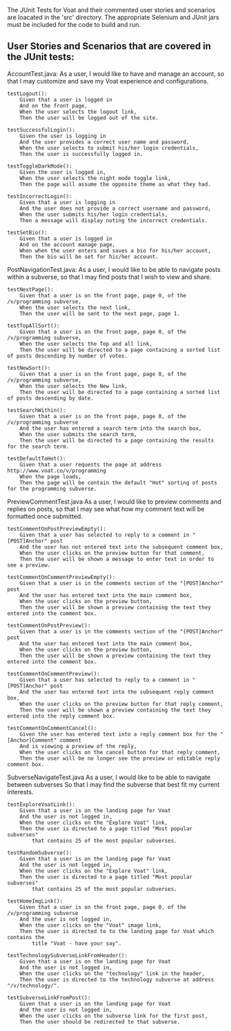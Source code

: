 The JUnit Tests for Voat and their commented user stories and scenarios are loacated in the 'src' directory.
The appropriate Selenium and JUnit jars must be included for the code to build and run.  

## User Stories and Scenarios that are covered in the JUnit tests: ##

AccountTest.java:
As a user,
I would like to have and manage an account,
so that I may customize and save my Voat experience and configurations.
	
	testLogout():
		Given that a user is logged in
		And on the front page,
		When the user selects the logout link,
		Then the user will be logged out of the site.

	testSuccessfulLogin():	
		Given the user is logging in
		And the user provides a correct user name and password,
		When the user selects to submit his/her login credentials,
		Then the user is successfully logged in.
		
	testToggleDarkMode():	
		Given the user is logged in,
		When the user selects the night mode toggle link,
		Then the page will assume the opposite theme as what they had.
		
	testIncorrectLogin():	
		Given that a user is logging in
		And the user does not provide a correct username and password,
		When the user submits his/her login credentials,
		Then a message will display noting the incorrect credentials.
		
	testSetBio():	
		Given that a user is logged in
		And on the account manage page,
		When when the user enters and saves a bio for his/her account,
		Then the bio will be set for his/her account.  


PostNavigationTest.java:
As a user,
I would like to be able to navigate posts within a subverse,
so that I may find posts that I wish to view and share.

	testNextPage():
		Given that a user is on the front page, page 0, of the /v/programming subverse,
		When the user selects the next link, 
		Then the user will be sent to the next page, page 1.
	
	testTopAllSort():
		Given that a user is on the front page, page 0, of the /v/programming subverse,
		When the user selects the Top and all link,
		Then the user will be directed to a page containing a sorted list of posts descending by number of votes.

	testNewSort():	
		Given that a user is on the front page, page 0, of the /v/programming subverse,
		When the user selects the New link,
		Then the user will be directed to a page containing a sorted list of posts descending by date.

	testSearchWithin():	
		Given that a user is on the front page, page 0, of the /v/programming subverse
		And the user has entered a search term into the search box,
		When the user submits the search term,
		Then the user will be directed to a page containing the results for the search term.

	testDefaultToHot():	
		Given that a user requests the page at address http://www.voat.co/v/programming
		When the page loads,
		Then the page will be contain the default "Hot" sorting of posts for the programming subverse.


PreviewCommentTest.java
As a user,
I would like to preview comments and replies on posts,
so that I may see what how my comment text will be formatted once submitted.

	testCommentOnPostPreviewEmpty():
		Given that a user has selected to reply to a comment in "[POST]Anchor" post
		And the user has not entered text into the subsequent comment box,
		When the user clicks on the preview button for that comment,
		Then the user will be shown a message to enter text in order to see a preview.

	testCommentOnCommentPreviewEmpty():
		Given that a user is in the comments section of the "[POST]Anchor" post
		And the user has entered text into the main comment box,
		When the user clicks on the preview button,
		Then the user will be shown a preview containing the text they entered into the comment box.

	testCommentOnPostPreview():
		Given that a user is in the comments section of the "[POST]Anchor" post
		And the user has entered text into the main comment box,
		When the user clicks on the preview button,
		Then the user will be shown a preview containing the text they entered into the comment box.

	testCommentOnCommentPreview():
		Given that a user has selected to reply to a comment in "[POST]Anchor" post
		And the user has entered text into the subsequent reply comment box,
		When the user clicks on the preview button for that reply comment,
		Then the user will be shown a preview containing the text they entered into the reply comment box.

	testCommentOnCommentCancel():	
		Given the user has entered text into a reply comment box for the "[Anchor]Comment" comment
		And is viewing a preview of the reply,
		When the user clicks on the cancel button for that reply comment,
		Then the user will be no longer see the preview or editable reply comment box.


SubverseNavigateTest.java
As a user,
I would like to be able to navigate between subverses
So that I may find the subverse that best fit my current interests.

	testExploreVoatLink():
		Given that a user is on the landing page for Voat
		And the user is not logged in,
		When the user clicks on the "Explore Voat" link,
		Then the user is directed to a page titled "Most popular subverses" 
			that contains 25 of the most popular subverses.

	testRandomSubverse():		
		Given that a user is on the landing page for Voat
		And the user is not logged in,
		When the user clicks on the "Explore Voat" link,
		Then the user is directed to a page titled "Most popular subverses" 
			that contains 25 of the most popular subverses.

	testHomeImgLink():		
		Given that a user is on the front page, page 0, of the /v/programming subverse
		And the user is not logged in,
		When the user clicks on the "Voat" image link,
		Then the user is directed to to the landing page for Voat which contains the
			title "Voat - have your say".

	testTechnologySubverseLinkFromHeader():		
		Given that a user is on the landing page for Voat
		And the user is not logged in,
		When the user clicks on the "technology" link in the header,
		Then the user is directed to the technology subverse at address "/v/technology/".

	testSubverseLinkFromPost():	
		Given that a user is on the landing page for Voat
		And the user is not logged in,
		When the user clicks on the subverse link for the first post,
		Then the user should be redirected to that subverse.





